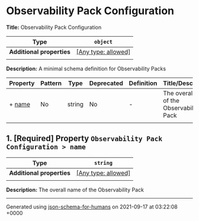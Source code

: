 # Observability Pack Configuration

**Title:** Observability Pack Configuration

| Type                      | `object`                                                                  |
| ------------------------- | ------------------------------------------------------------------------- |
| **Additional properties** | [[Any type: allowed]](# "Additional Properties of any type are allowed.") |
|                           |                                                                           |

**Description:** A minimal schema definition for Observability Packs

| Property         | Pattern | Type   | Deprecated | Definition | Title/Description                          |
| ---------------- | ------- | ------ | ---------- | ---------- | ------------------------------------------ |
| + [name](#name ) | No      | string | No         | -          | The overall name of the Observability Pack |
|                  |         |        |            |            |                                            |

## <a name="name"></a>1. [Required] Property `Observability Pack Configuration > name`

| Type                      | `string`                                                                  |
| ------------------------- | ------------------------------------------------------------------------- |
| **Additional properties** | [[Any type: allowed]](# "Additional Properties of any type are allowed.") |
|                           |                                                                           |

**Description:** The overall name of the Observability Pack

----------------------------------------------------------------------------------------------------------------------------
Generated using [json-schema-for-humans](https://github.com/coveooss/json-schema-for-humans) on 2021-09-17 at 03:22:08 +0000